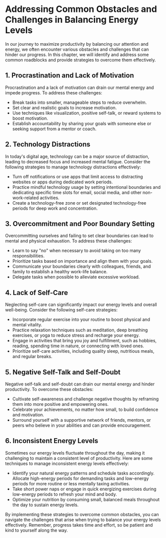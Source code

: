 # Addressing Common Obstacles and Challenges in Balancing Energy Levels

In our journey to maximize productivity by balancing our attention and energy, we often encounter various obstacles and challenges that can hinder our progress. In this chapter, we will identify and address some common roadblocks and provide strategies to overcome them effectively.

## 1\. **Procrastination and Lack of Motivation**

Procrastination and a lack of motivation can drain our mental energy and impede progress. To address these challenges:

- Break tasks into smaller, manageable steps to reduce overwhelm.
- Set clear and realistic goals to increase motivation.
- Use techniques like visualization, positive self-talk, or reward systems to boost motivation.
- Establish accountability by sharing your goals with someone else or seeking support from a mentor or coach.

## 2\. **Technology Distractions**

In today's digital age, technology can be a major source of distraction, leading to decreased focus and increased mental fatigue. Consider the following strategies to manage technology distractions effectively:

- Turn off notifications or use apps that limit access to distracting websites or apps during dedicated work periods.
- Practice mindful technology usage by setting intentional boundaries and dedicating specific time slots for email, social media, and other non-work-related activities.
- Create a technology-free zone or set designated technology-free periods for deep work and concentration.

## 3\. **Overcommitment and Poor Boundary Setting**

Overcommitting ourselves and failing to set clear boundaries can lead to mental and physical exhaustion. To address these challenges:

- Learn to say "no" when necessary to avoid taking on too many responsibilities.
- Prioritize tasks based on importance and align them with your goals.
- Communicate your boundaries clearly with colleagues, friends, and family to establish a healthy work-life balance.
- Delegate tasks when possible to alleviate excessive workload.

## 4\. **Lack of Self-Care**

Neglecting self-care can significantly impact our energy levels and overall well-being. Consider the following self-care strategies:

- Incorporate regular exercise into your routine to boost physical and mental vitality.
- Practice relaxation techniques such as meditation, deep breathing exercises, or yoga to reduce stress and recharge your energy.
- Engage in activities that bring you joy and fulfillment, such as hobbies, reading, spending time in nature, or connecting with loved ones.
- Prioritize self-care activities, including quality sleep, nutritious meals, and regular breaks.

## 5\. **Negative Self-Talk and Self-Doubt**

Negative self-talk and self-doubt can drain our mental energy and hinder productivity. To overcome these obstacles:

- Cultivate self-awareness and challenge negative thoughts by reframing them into more positive and empowering ones.
- Celebrate your achievements, no matter how small, to build confidence and motivation.
- Surround yourself with a supportive network of friends, mentors, or peers who believe in your abilities and can provide encouragement.

## 6\. **Inconsistent Energy Levels**

Sometimes our energy levels fluctuate throughout the day, making it challenging to maintain a consistent level of productivity. Here are some techniques to manage inconsistent energy levels effectively:

- Identify your natural energy patterns and schedule tasks accordingly. Allocate high-energy periods for demanding tasks and low-energy periods for more routine or less mentally taxing activities.
- Take short power naps or engage in quick energizing exercises during low-energy periods to refresh your mind and body.
- Optimize your nutrition by consuming small, balanced meals throughout the day to sustain energy levels.

By implementing these strategies to overcome common obstacles, you can navigate the challenges that arise when trying to balance your energy levels effectively. Remember, progress takes time and effort, so be patient and kind to yourself along the way.
